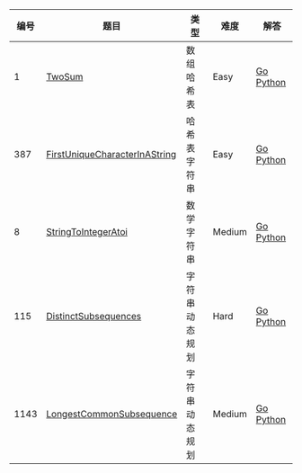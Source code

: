 | 编号 | 题目 | 类型 | 难度 | 解答 | 
| --- | --- | --- |  --- | --- |
| 1 | [TwoSum](https://leetcode-cn.com/problems/two-sum/) | 数组 哈希表| Easy | [Go](algorithm/TwoSum-1.go) [Python](algorithm/LeetCode_1_0041.py) |
| 387 | [FirstUniqueCharacterInAString](https://leetcode-cn.com/problems/first-unique-character-in-a-string/) | 哈希表 字符串| Easy | [Go](algorithm/FirstUniqueCharacterInAString-387.go) [Python](algorithm/LeetCode_387_0041.py) |
| 8 | [StringToIntegerAtoi](https://leetcode-cn.com/problems/string-to-integer-atoi/) | 数学 字符串 | Medium | [Go](algorithm/StringToIntegerAtoi-8.go) [Python](algorithm/LeetCode_8_0041.py) |
| 115 | [DistinctSubsequences](https://leetcode-cn.com/problems/distinct-subsequences) | 字符串 动态规划| Hard | [Go](algorithm/115-DistinctSubsequences.go) [Python](algorithm/115-DistinctSubsequences.go) |
| 1143 | [LongestCommonSubsequence](https://leetcode-cn.com/problems/longest-common-subsequence/) | 字符串 动态规划| Medium | [Go](algorithm/1143-LongestCommonSubsequence.go) [Python](algorithm/LeetCode_1143_0041.py) |